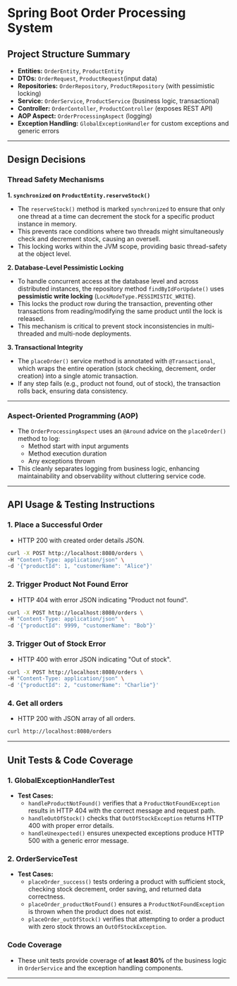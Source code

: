 # Spring Boot Order Processing System

## Project Structure Summary

- **Entities:** `OrderEntity`, `ProductEntity`
- **DTOs:** `OrderRequest`, `ProductRequest`(input data)
- **Repositories:** `OrderRepository`, `ProductRepository` (with pessimistic locking)
- **Service:** `OrderService`, `ProductService` (business logic, transactional)
- **Controller:** `OrderContoller`, `ProductController` (exposes REST API)
- **AOP Aspect:** `OrderProcessingAspect` (logging)
- **Exception Handling:** `GlobalExceptionHandler` for custom exceptions and generic errors

---

## Design Decisions

### Thread Safety Mechanisms

**1. `synchronized` on `ProductEntity.reserveStock()`**

- The `reserveStock()` method is marked `synchronized` to ensure that only one thread at a time can decrement the stock for a specific product instance in memory.
- This prevents race conditions where two threads might simultaneously check and decrement stock, causing an oversell.
- This locking works within the JVM scope, providing basic thread-safety at the object level.

**2. Database-Level Pessimistic Locking**

- To handle concurrent access at the database level and across distributed instances, the repository method `findByIdForUpdate()` uses **pessimistic write locking** (`LockModeType.PESSIMISTIC_WRITE`).
- This locks the product row during the transaction, preventing other transactions from reading/modifying the same product until the lock is released.
- This mechanism is critical to prevent stock inconsistencies in multi-threaded and multi-node deployments.

**3. Transactional Integrity**

- The `placeOrder()` service method is annotated with `@Transactional`, which wraps the entire operation (stock checking, decrement, order creation) into a single atomic transaction.
- If any step fails (e.g., product not found, out of stock), the transaction rolls back, ensuring data consistency.

---

### Aspect-Oriented Programming (AOP)

- The `OrderProcessingAspect` uses an `@Around` advice on the `placeOrder()` method to log:
    - Method start with input arguments
    - Method execution duration
    - Any exceptions thrown
- This cleanly separates logging from business logic, enhancing maintainability and observability without cluttering service code.

---

## API Usage & Testing Instructions

### 1. Place a Successful Order

- HTTP 200 with created order details JSON.

```bash
curl -X POST http://localhost:8080/orders \
-H "Content-Type: application/json" \
-d '{"productId": 1, "customerName": "Alice"}'
```

### 2. Trigger Product Not Found Error

- HTTP 404 with error JSON indicating "Product not found".

```bash
curl -X POST http://localhost:8080/orders \
-H "Content-Type: application/json" \
-d '{"productId": 9999, "customerName": "Bob"}'
```

### 3. Trigger Out of Stock Error

- HTTP 400 with error JSON indicating "Out of stock".

```bash
curl -X POST http://localhost:8080/orders \
-H "Content-Type: application/json" \
-d '{"productId": 2, "customerName": "Charlie"}'
```

### 4. Get all orders

- HTTP 200 with JSON array of all orders.

```bash
curl http://localhost:8080/orders
```

---

## Unit Tests & Code Coverage

### 1. GlobalExceptionHandlerTest

- **Test Cases:**
    - `handleProductNotFound()` verifies that a `ProductNotFoundException` results in HTTP 404 with the correct message and request path.
    - `handleOutOfStock()` checks that `OutOfStockException` returns HTTP 400 with proper error details.
    - `handleUnexpected()` ensures unexpected exceptions produce HTTP 500 with a generic error message.

### 2. OrderServiceTest

- **Test Cases:**
    - `placeOrder_success()` tests ordering a product with sufficient stock, checking stock decrement, order saving, and returned data correctness.
    - `placeOrder_productNotFound()` ensures a `ProductNotFoundException` is thrown when the product does not exist.
    - `placeOrder_outOfStock()` verifies that attempting to order a product with zero stock throws an `OutOfStockException`.

### Code Coverage
- These unit tests provide coverage of **at least 80%** of the business logic in `OrderService` and the exception handling components.

---